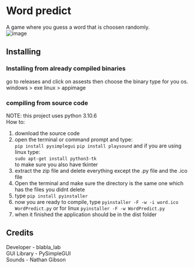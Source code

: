 # Word predict
A game where you guess a word that is choosen randomly.  
![image](https://github.com/blabla-labALT/Word-Predict/assets/92992442/43f123df-1727-4a77-be23-af61ec5a4a9d)  
## Installing
### Installing from already compiled binaries
go to releases and click on assests then choose the binary type for you os.  
windows > exe
linux > appimage
### compiling from source code
NOTE: this project uses python 3.10.6  
How to:  
1. download the source code
2. open the terminal or command prompt and type:  
```pip install pysimplegui```
```pip install playsound```
and if you are using linux type:  
```sudo apt-get install python3-tk```  
to make sure you also have tkinter  
4. extract the zip file and delete everything except the .py file and the .ico file  
5. Open the terminal and make sure the directory is the same one which has the files you didnt delete  
6. type ```pip install pyinstaller```  
7. now you are ready to compile, type ```pyinstaller -F -w -i word.ico WordPredict.py``` or for linux 
```pyinstaller -F -w WordPredict.py```
8. when it finished the application should be in the dist folder
## Credits
Developer - blabla_lab  
GUI Library - PySimpleGUI  
Sounds      - Nathan Gibson  
